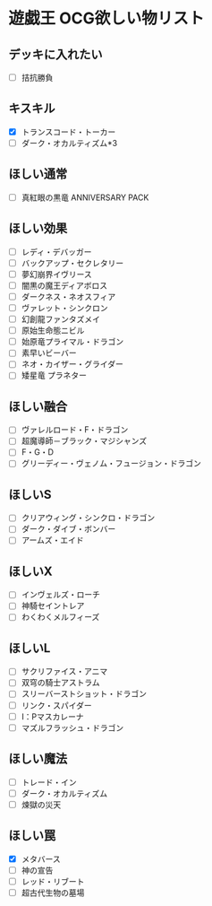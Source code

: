 # 遊戯王 OCG欲しい物リスト

## デッキに入れたい
- [ ] 拮抗勝負
## キスキル
- [x] トランスコード・トーカー
- [ ] ダーク・オカルティズム*3
## ほしい通常
- [ ] 真紅眼の黒竜 ANNIVERSARY PACK
## ほしい効果
- [ ] レディ・デバッガー
- [ ] バックアップ・セクレタリー
- [ ] 夢幻崩界イヴリース
- [ ] 闇黒の魔王ディアボロス
- [ ] ダークネス・ネオスフィア
- [ ] ヴァレット・シンクロン
- [ ] 幻創龍ファンタズメイ
- [ ] 原始生命態ニビル
- [ ] 始原竜プライマル・ドラゴン
- [ ] 素早いビーバー
- [ ] ネオ・カイザー・グライダー
- [ ] 矮星竜 プラネター
## ほしい融合
- [ ] ヴァレルロード・F・ドラゴン
- [ ] 超魔導師－ブラック・マジシャンズ
- [ ] F・G・D
- [ ] グリーディー・ヴェノム・フュージョン・ドラゴン
## ほしいS
- [ ] クリアウィング・シンクロ・ドラゴン
- [ ] ダーク・ダイブ・ボンバー
- [ ] アームズ・エイド
## ほしいX
- [ ] インヴェルズ・ローチ
- [ ] 神騎セイントレア
- [ ] わくわくメルフィーズ
## ほしいL
- [ ] サクリファイス・アニマ
- [ ] 双穹の騎士アストラム
- [ ] スリーバーストショット・ドラゴン
- [ ] リンク・スパイダー
- [ ] I：Pマスカレーナ
- [ ] マズルフラッシュ・ドラゴン
## ほしい魔法
- [ ] トレード・イン
- [ ] ダーク・オカルティズム
- [ ] 煉獄の災天
## ほしい罠
- [x] メタバース
- [ ] 神の宣告
- [ ] レッド・リブート
- [ ] 超古代生物の墓場
